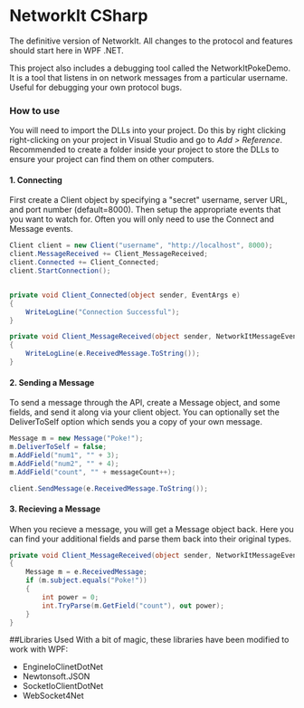 # NetworkIt CSharp

The definitive version of NetworkIt. All changes to the protocol and features should start here in WPF .NET. 

This project also includes a debugging tool called the NetworkItPokeDemo. It is a tool that listens in on network messages from a particular username. Useful for debugging your own protocol bugs.

### How to use

You will need to import the DLLs into your project. Do this by right clicking right-clicking on your project in Visual Studio and go to *Add > Reference*. Recommended to create a folder inside your project to store the DLLs to ensure your project can find them on other computers.


#### 1. Connecting
First create a Client object by specifying a "secret" username, server URL, and port number (default=8000). Then setup the appropriate events that you want to watch for. Often you will only need to use the Connect and Message events. 


```C#
Client client = new Client("username", "http://localhost", 8000);
client.MessageReceived += Client_MessageReceived;
client.Connected += Client_Connected;
client.StartConnection();


private void Client_Connected(object sender, EventArgs e)
{
    WriteLogLine("Connection Successful");
}

private void Client_MessageReceived(object sender, NetworkItMessageEventArgs e)
{
    WriteLogLine(e.ReceivedMessage.ToString());
}

```


#### 2. Sending a Message
To send a message through the API, create a Message object, and some fields, and send it along via your client object. You can optionally set the DeliverToSelf option which sends you a copy of your own message.

```C#
Message m = new Message("Poke!");
m.DeliverToSelf = false;
m.AddField("num1", "" + 3);
m.AddField("num2", "" + 4);
m.AddField("count", "" + messageCount++);

client.SendMessage(e.ReceivedMessage.ToString());
```


#### 3. Recieving a Message
When you recieve a message, you will get a Message object back. Here you can find your additional fields and parse them back into their original types.

```C#
private void Client_MessageReceived(object sender, NetworkItMessageEventArgs e)
{
    Message m = e.ReceivedMessage;
    if (m.subject.equals("Poke!"))
    {
        int power = 0;
        int.TryParse(m.GetField("count"), out power);
    }
}
```

##Libraries Used
With a bit of magic, these libraries have been modified to work with WPF:
* EngineIoClinetDotNet
* Newtonsoft.JSON
* SocketIoClientDotNet
* WebSocket4Net
